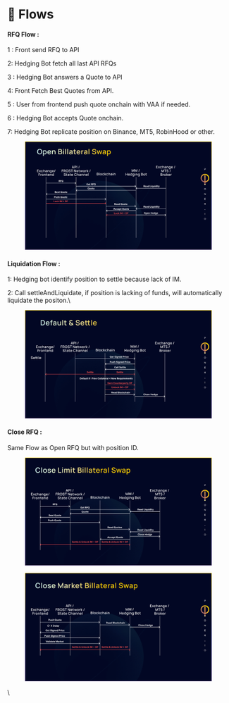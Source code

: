 # 🌊 Flows

#### RFQ Flow :

1 : Front send RFQ to API

2: Hedging Bot fetch all last API RFQs

3 : Hedging Bot answers a Quote to API&#x20;

4: Front Fetch Best Quotes from API.

5 : User from frontend push quote onchain with VAA if needed.

6 : Hedging Bot accepts Quote onchain.

7: Hedging Bot replicate position on Binance, MT5, RobinHood or other.

<figure><img src=".gitbook/assets/Closed_Alpha (28).jpg" alt=""><figcaption></figcaption></figure>



#### Liquidation Flow :&#x20;

1: Hedging bot identify position to settle because lack of IM.

2: Call settleAndLiquidate, if position is lacking of funds, will automatically liquidate the positon.\


<figure><img src=".gitbook/assets/Closed_Alpha (31) (1).jpg" alt=""><figcaption></figcaption></figure>

#### Close RFQ  :&#x20;

Same Flow as Open RFQ but with position ID.

<figure><img src=".gitbook/assets/Closed_Alpha (29).jpg" alt=""><figcaption></figcaption></figure>

<figure><img src=".gitbook/assets/Closed_Alpha (30).jpg" alt=""><figcaption></figcaption></figure>

\




